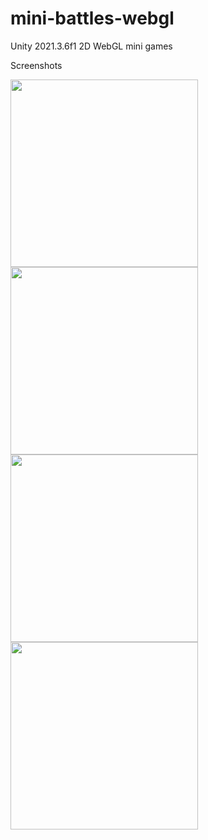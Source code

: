 # mini-battles-webgl
Unity 2021.3.6f1 2D WebGL mini games

Screenshots

<img src="https://user-images.githubusercontent.com/78681706/219594137-14602404-c0e9-409e-bfb0-e36ca294cd62.jpg" width="300">
<img src="https://user-images.githubusercontent.com/78681706/219594157-e74877d8-f7c3-42a7-8040-e0a477423d8a.jpg" width="300">
<img src="https://user-images.githubusercontent.com/78681706/219594172-b55a36ae-3613-44e9-9214-3204196183c0.jpg" width="300">
<img src="https://user-images.githubusercontent.com/78681706/219594185-b572578e-1d09-442b-994e-e36052494f39.jpg" width="300">

